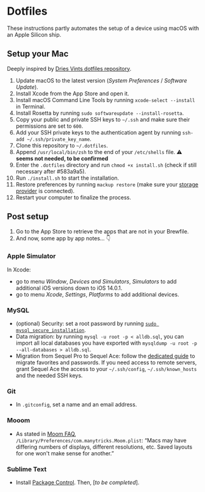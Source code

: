 # Dotfiles

These instructions partly automates the setup of a device using macOS with an Apple Silicon ship.

## Setup your Mac

Deeply inspired by [Dries Vints dotfiles repository](https://github.com/driesvints/dotfiles).

1. Update macOS to the latest version (_System Preferences_ / _Software Update_).
2. Install Xcode from the App Store and open it.
3. Install macOS Command Line Tools by running `xcode-select --install` in Terminal.
4. Install Rosetta by running `sudo softwareupdate --install-rosetta`.
5. Copy your public and private SSH keys to `~/.ssh` and make sure their permissions are set to `600`.
6. Add your SSH private keys to the authentication agent by running `ssh-add ~/.ssh/private_key_name`.
7. Clone this repository to `~/.dotfiles`.
8. Append `/usr/local/bin/zsh` to the end of your `/etc/shells` file. ⚠️ **seems not needed, to be confirmed**
9. Enter the `.dotfiles` directory and run `chmod +x install.sh` (check if still necessary after #583a9a5).
10. Run `./install.sh` to start the installation.
11. Restore preferences by running `mackup restore` (make sure your [storage provider](https://github.com/lra/mackup/blob/master/doc/README.md#storage) is connected).
12. Restart your computer to finalize the process.

## Post setup

1. Go to the App Store to retrieve the apps that are not in your Brewfile.
2. And now, some app by app notes… 👇

### Apple Simulator

In Xcode:
- go to menu _Window_, _Devices and Simulators_, _Simulators_ to add additional iOS versions down to iOS 14.0.1.
- go to menu _Xcode_, _Settings_, _Platforms_ to add additional devices.

### MySQL

- (optional) Security: set a root password by running [`sudo mysql_secure_installation`](https://dev.mysql.com/doc/refman/8.0/en/mysql-secure-installation.html).
- Data migration: by running `mysql -u root -p < alldb.sql`, you can import all local databases you have exported with `mysqldump -u root -p --all-databases > alldb.sql`.
- Migration from Sequel Pro to Sequel Ace: follow the [dedicated guide](https://sequel-ace.com/get-started/migrating-from-sequel-pro.html) to migrate favorites and passwords. If you need access to remote servers, grant Sequel Ace the access to your `~/.ssh/config`, `~/.ssh/known_hosts` and the needed SSH keys.

### Git

- In `.gitconfig`, set a name and an email address.

### Mooom

- As stated in [Moom FAQ](https://manytricks.com/osticket/kb/faq.php?id=53), `/Library/Preferences/com.manytricks.Moom.plist`: “Macs may have differing numbers of displays, different resolutions, etc. Saved layouts for one won't make sense for another.”

### Sublime Text

- Install [Package Control](https://packagecontrol.io/installation). Then, [_to be completed_].
